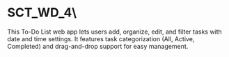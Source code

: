 # SCT_WD_4\
This To-Do List web app lets users add, organize, edit, and filter tasks with date and time settings. It features task categorization (All, Active, Completed) and drag-and-drop support for easy management.
